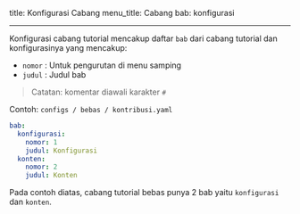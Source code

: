 title: Konfigurasi Cabang
menu_title: Cabang
bab: konfigurasi

---


Konfigurasi cabang tutorial mencakup daftar `bab` dari cabang tutorial dan konfigurasinya yang mencakup:

- `nomor`  : Untuk pengurutan di menu samping
- `judul`  : Judul bab

> Catatan: komentar diawali karakter ` # `

Contoh: `configs / bebas / kontribusi.yaml`

```yaml
bab:
  konfigurasi:
    nomor: 1
    judul: Konfigurasi
  konten:
    nomor: 2
    judul: Konten

```

Pada contoh diatas, cabang tutorial bebas punya 2 bab yaitu `konfigurasi` dan `konten`.